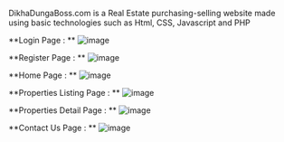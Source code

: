 DikhaDungaBoss.com is a Real Estate purchasing-selling website made using basic technologies such as Html, CSS, Javascript and PHP

**Login Page : **
![image](https://github.com/user-attachments/assets/5aabb2be-9e88-4ccd-9c61-bee9f3c4c39f)

**Register Page : **
![image](https://github.com/user-attachments/assets/221b986a-01e8-4e30-8bb4-cd14cf2d9e70)

**Home Page : **
![image](https://github.com/user-attachments/assets/14ae11f9-02ca-45a9-a52d-abc987a945ef)

**Properties Listing Page : **
![image](https://github.com/user-attachments/assets/2d9c8dab-8234-4a97-bd11-fae297c64742)

**Properties Detail Page : **
![image](https://github.com/user-attachments/assets/f95c60c8-90b4-427e-af88-e5dde293dc28)

**Contact Us Page : **
![image](https://github.com/user-attachments/assets/b9afb68b-261e-4f63-8cfd-829539dbb13c)
